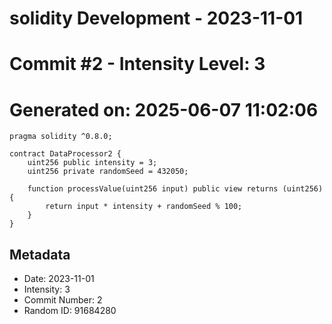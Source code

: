 ﻿# solidity Development - 2023-11-01
# Commit #2 - Intensity Level: 3
# Generated on: 2025-06-07 11:02:06
```solidity
pragma solidity ^0.8.0;

contract DataProcessor2 {
    uint256 public intensity = 3;
    uint256 private randomSeed = 432050;

    function processValue(uint256 input) public view returns (uint256) {
        return input * intensity + randomSeed % 100;
    }
}
```
## Metadata
- Date: 2023-11-01
- Intensity: 3
- Commit Number: 2
- Random ID: 91684280
